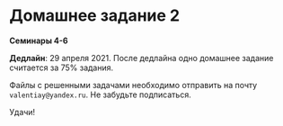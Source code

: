 # Домашнее задание 2
**Семинары 4-6**

**Дедлайн**: 29 апреля 2021. После дедлайна одно домашнее задание считается за 75% задания.

Файлы с решенными задачами необходимо отправить на почту `valentiay@yandex.ru`. Не забудьте подписаться.

Удачи!

